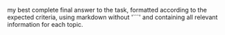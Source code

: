 my best complete final answer to the task, formatted according to the expected criteria, using markdown without '```' and containing all relevant information for each topic.